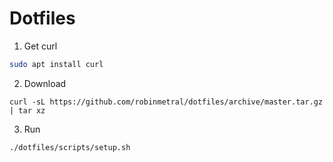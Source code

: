 # Dotfiles

1. Get curl

```bash
sudo apt install curl
```

2. Download

```
curl -sL https://github.com/robinmetral/dotfiles/archive/master.tar.gz | tar xz
```

3. Run

```
./dotfiles/scripts/setup.sh
```
